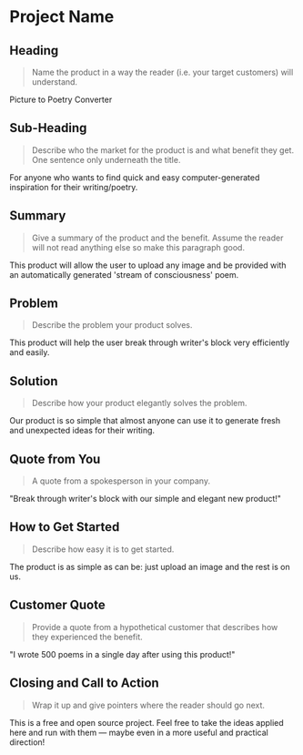 # Project Name #


## Heading ##
  > Name the product in a way the reader (i.e. your target customers) will understand.

  Picture to Poetry Converter

## Sub-Heading ##
  > Describe who the market for the product is and what benefit they get. One sentence only underneath the title.

  For anyone who wants to find quick and easy computer-generated inspiration for their writing/poetry.

## Summary ##
  > Give a summary of the product and the benefit. Assume the reader will not read anything else so make this paragraph good.

  This product will allow the user to upload any image and be provided with an automatically generated 'stream of consciousness' poem.

## Problem ##
  > Describe the problem your product solves.

  This product will help the user break through writer's block very efficiently and easily.

## Solution ##
  > Describe how your product elegantly solves the problem.

  Our product is so simple that almost anyone can use it to generate fresh and unexpected ideas for their writing.

## Quote from You ##
  > A quote from a spokesperson in your company.

  "Break through writer's block with our simple and elegant new product!"

## How to Get Started ##
  > Describe how easy it is to get started.

  The product is as simple as can be: just upload an image and the rest is on us.

## Customer Quote ##
  > Provide a quote from a hypothetical customer that describes how they experienced the benefit.

  "I wrote 500 poems in a single day after using this product!"

## Closing and Call to Action ##
  > Wrap it up and give pointers where the reader should go next.

  This is a free and open source project. Feel free to take the ideas applied here and run with them — maybe even in a more useful and practical direction!
